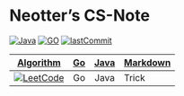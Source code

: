 <!--
 * @Author: Nettor
 * @Date: 2020-06-08 15:35:19
 * @LastEditors: Nettor
 * @LastEditTime: 2020-06-08 16:40:40
 * @Description: file content
-->

# Neotter’s CS-Note

[![Java](https://img.shields.io/badge/Language-Java-Blue.svg?logo=java)](./)
[![GO](https://img.shields.io/badge/Language-Go-Blue.svg?logo=go)](./)
[![lastCommit](https://img.shields.io/github/last-commit/Neotter/CS-Note)](./)

|                                        [Algorithm](./Algorithm)                                        | [Go](./Go) | [Java](./Java) | [Markdown](./MarkDown) |
| :----------------------------------------------------------------------------------------------------: | :--------: | :------------: | ---------------------- |
| [![LeetCode](https://img.shields.io/badge/%20-LeetCode-lightgrey?logo=LeetCode)](./Algorithm/LeetCode) |     Go     |      Java      | Trick                  |
